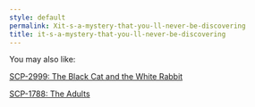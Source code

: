 ```yaml
---
style: default
permalink: Xit-s-a-mystery-that-you-ll-never-be-discovering
title: it-s-a-mystery-that-you-ll-never-be-discovering
---
```

You may also like:

[SCP-2999: The Black Cat and the White Rabbit](http://scp-wiki.net/scp-2999)

[SCP-1788: The Adults](http://scp-wiki.net/scp-1788)
